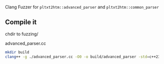 Clang Fuzzer for `pltxt2htm::advanced_parser` and `pltxt2htm::common_parser`

## Compile it
chdir to fuzzing/

advanced_parser.cc
```sh
mkdir build
clang++ -g ./advanced_parser.cc -O0 -o build/advanced_parser -std=c++23 -I ../include -fsanitize=fuzzer,undefined -fuse-ld=lld -stdlib=libc++ -rtlib=compiler-rt -unwindlib=libunwind -fno-omit-frame-pointer -fno-exceptions -fno-rtti
```
